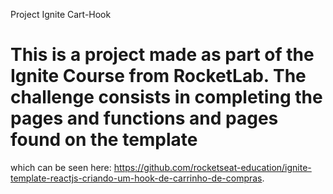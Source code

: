 Project Ignite Cart-Hook

# This is a project made as part of the Ignite Course from RocketLab. The challenge consists in completing the pages and functions and pages found on the template
which can be seen here: https://github.com/rocketseat-education/ignite-template-reactjs-criando-um-hook-de-carrinho-de-compras.
